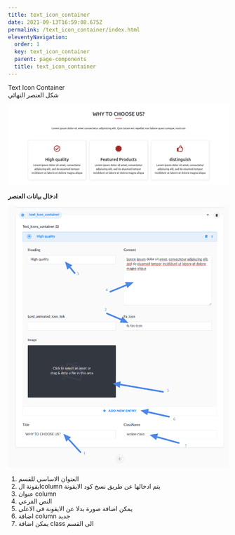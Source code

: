 ```yaml
---
title: text_icon_container
date: 2021-09-13T16:59:08.675Z
permalink: /text_icon_container/index.html
eleventyNavigation:
  order: 1
  key: text_icon_container
  parent: page-components
  title: text_icon_container
---
```

Text Icon Container \
شكل العنصر النهائي

![](/static/img/text_icon.png)

**ادخال بيانات العنصر** 

![](/static/img/add-text-icon.png)

1. العنوان الاساسي للقسم
2. ايقونة الcolumn يتم ادخالها عن طريق نسخ كود الايقونة
3. عنوان column
4. النص الفرعي
5. يمكن اضافة صورة بدلا عن الايقونة فى الاعلى
6. اضافة column جديد
7. يمكن اضافة class الى القسم